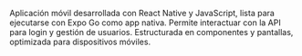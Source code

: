 Aplicación móvil desarrollada con React Native y JavaScript, lista para ejecutarse con Expo Go como app nativa. Permite interactuar con la API para login y gestión de usuarios. Estructurada en componentes y pantallas, optimizada para dispositivos móviles.
